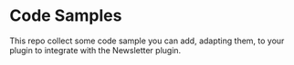 # Code Samples

This repo collect some code sample you can add, adapting them, to your plugin
to integrate with the Newsletter plugin.
